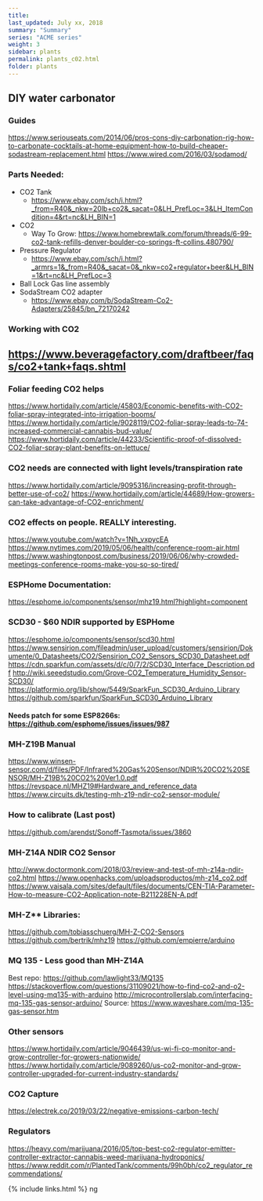 ```yaml
---
title:  
last_updated: July xx, 2018
summary: "Summary"
series: "ACME series"
weight: 3
sidebar: plants
permalink: plants_c02.html
folder: plants
---
```


## DIY water carbonator
### Guides
https://www.seriouseats.com/2014/06/pros-cons-diy-carbonation-rig-how-to-carbonate-cocktails-at-home-equipment-how-to-build-cheaper-sodastream-replacement.html
https://www.wired.com/2016/03/sodamod/

### Parts Needed:
- CO2 Tank 
  - https://www.ebay.com/sch/i.html?_from=R40&_nkw=20lb+co2&_sacat=0&LH_PrefLoc=3&LH_ItemCondition=4&rt=nc&LH_BIN=1
- CO2
  - Way To Grow: https://www.homebrewtalk.com/forum/threads/6-99-co2-tank-refills-denver-boulder-co-springs-ft-collins.480790/
- Pressure Regulator
  - https://www.ebay.com/sch/i.html?_armrs=1&_from=R40&_sacat=0&_nkw=co2+regulator+beer&LH_BIN=1&rt=nc&LH_PrefLoc=3
- Ball Lock Gas line assembly 
- SodaStream CO2 adapter
  - https://www.ebay.com/b/SodaStream-Co2-Adapters/25845/bn_72170242

### Working with CO2
https://www.beveragefactory.com/draftbeer/faqs/co2+tank+faqs.shtml
---

### Foliar feeding CO2 helps
https://www.hortidaily.com/article/45803/Economic-benefits-with-CO2-foliar-spray-integrated-into-irrigation-booms/
https://www.hortidaily.com/article/9028119/CO2-foliar-spray-leads-to-74-increased-commercial-cannabis-bud-value/
https://www.hortidaily.com/article/44233/Scientific-proof-of-dissolved-CO2-foliar-spray-plant-benefits-on-lettuce/

### CO2 needs are connected with light levels/transpiration rate
https://www.hortidaily.com/article/9095316/increasing-profit-through-better-use-of-co2/
https://www.hortidaily.com/article/44689/How-growers-can-take-advantage-of-CO2-enrichment/

### CO2 effects on people. REALLY interesting.
https://www.youtube.com/watch?v=1Nh_vxpycEA
https://www.nytimes.com/2019/05/06/health/conference-room-air.html
https://www.washingtonpost.com/business/2019/06/06/why-crowded-meetings-conference-rooms-make-you-so-so-tired/

### ESPHome Documentation: 
https://esphome.io/components/sensor/mhz19.html?highlight=component

### SCD30 - $60 NDIR supported by ESPHome
https://esphome.io/components/sensor/scd30.html
https://www.sensirion.com/fileadmin/user_upload/customers/sensirion/Dokumente/0_Datasheets/CO2/Sensirion_CO2_Sensors_SCD30_Datasheet.pdf
https://cdn.sparkfun.com/assets/d/c/0/7/2/SCD30_Interface_Description.pdf
http://wiki.seeedstudio.com/Grove-CO2_Temperature_Humidity_Sensor-SCD30/
https://platformio.org/lib/show/5449/SparkFun_SCD30_Arduino_Library
https://github.com/sparkfun/SparkFun_SCD30_Arduino_Library
#### Needs patch for some ESP8266s: https://github.com/esphome/issues/issues/987

### MH-Z19B Manual
https://www.winsen-sensor.com/d/files/PDF/Infrared%20Gas%20Sensor/NDIR%20CO2%20SENSOR/MH-Z19B%20CO2%20Ver1.0.pdf
https://revspace.nl/MHZ19#Hardware_and_reference_data
https://www.circuits.dk/testing-mh-z19-ndir-co2-sensor-module/

### How to calibrate (Last post)
https://github.com/arendst/Sonoff-Tasmota/issues/3860

###  MH-Z14A NDIR CO2 Sensor 
http://www.doctormonk.com/2018/03/review-and-test-of-mh-z14a-ndir-co2.html
https://www.openhacks.com/uploadsproductos/mh-z14_co2.pdf
https://www.vaisala.com/sites/default/files/documents/CEN-TIA-Parameter-How-to-measure-CO2-Application-note-B211228EN-A.pdf

### MH-Z** Libraries:
https://github.com/tobiasschuerg/MH-Z-CO2-Sensors
https://github.com/bertrik/mhz19
https://github.com/empierre/arduino

### MQ 135 - Less good than MH-Z14A
Best repo: https://github.com/lawlight33/MQ135
https://stackoverflow.com/questions/31109021/how-to-find-co2-and-o2-level-using-mq135-with-arduino
http://microcontrollerslab.com/interfacing-mq-135-gas-sensor-arduino/
Source: https://www.waveshare.com/mq-135-gas-sensor.htm

### Other sensors
https://www.hortidaily.com/article/9046439/us-wi-fi-co-monitor-and-grow-controller-for-growers-nationwide/
https://www.hortidaily.com/article/9089260/us-co2-monitor-and-grow-controller-upgraded-for-current-industry-standards/

### CO2 Capture
https://electrek.co/2019/03/22/negative-emissions-carbon-tech/

### Regulators
https://heavy.com/marijuana/2016/05/top-best-co2-regulator-emitter-controller-extractor-cannabis-weed-marijuana-hydroponics/
https://www.reddit.com/r/PlantedTank/comments/99h0bh/co2_regulator_recommendations/


{% include links.html %}
ng
